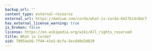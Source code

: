 ```yaml
---
backup_url: ''
content_type: external-resource
external_url: https://medium.com/corda/what-is-corda-6417b14c8dc7
has_external_license_warning: true
is_broken: false
license: https://en.wikipedia.org/wiki/All_rights_reserved
title: What is Corda?
uid: 79854a56-7f44-41e2-8cfa-5ecd40d2d829
---
```

